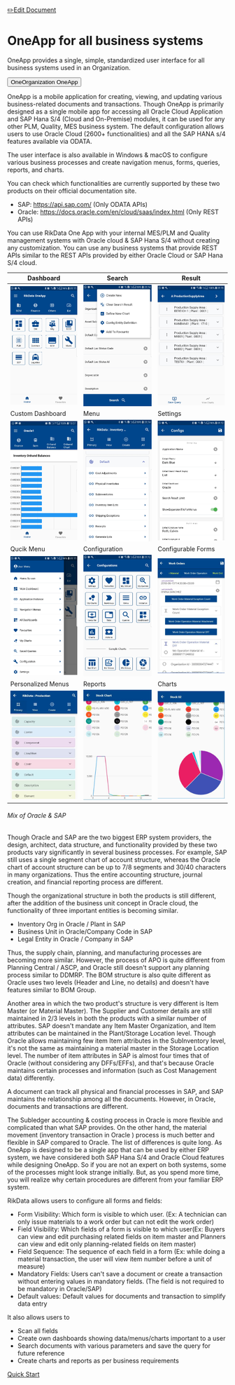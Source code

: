 <span class="top-message float-right">[:pencil2:Edit Document](https://github.com/rikdata/rikdata.github.io/edit/main/README.md)</span>

<div class="jumbotron jumbotron-fluid">
  <div class="container">
    <h1 class="display-4">OneApp for all business systems</h1>
    <p class="lead">OneApp provides a single, simple, standardized user interface for all business systems used in an Organization.<br> </p><button type="button" class="btn btn-info">OneOrganization OneApp</button>
  </div>
</div>

OneApp is a mobile application for creating, viewing, and updating various business-related documents and transactions. Though OneApp is primarily designed as a single mobile app for accessing all Oracle Cloud Application and SAP Hana S/4 (Cloud and On-Premise) modules, it can be used for any other PLM, Quality, MES business system. The default configuration allows users to use Oracle Cloud (2600+ functionalities) and all the SAP HANA s/4 features available via ODATA. 

The user interface is also available in Windows & macOS to configure various business processes and create navigation menus, forms, queries, reports, and charts.

<div class="card bg-light">
  <div class="card-body">
   You can check which functionalities are currently supported by these two products on their official documentation site.
 <ul><li>SAP: <a href="https://api.sap.com/">https://api.sap.com/</a> (Only ODATA APIs)</li>
 <li>Oracle: <a href="https://docs.oracle.com/en/cloud/saas/index.html">https://docs.oracle.com/en/cloud/saas/index.html</a> (Only REST APIs)
</li>
 </ul>
  </div>
</div>

You can use RikData One App with your internal MES/PLM and Quality management systems with Oracle cloud & SAP Hana S/4 without creating any customization. You can use any business systems that provide REST APIs similar to the REST APIs provided by either Oracle Cloud or SAP Hana S/4 cloud. 


| Dashboard  | Search | Result |
| ------------- | ------------- | ------------- |
| <img src="/images/ScreenShots/basic/Screenshot_20201102-011149.jpg" width="300"/> | <img src="/images/ScreenShots/basic/Screenshot_20201102-011429.jpg" width="300"/>  | <img src="/images/ScreenShots/basic/Screenshot_20201102-011506.jpg" width="300"/>  |
| Custom Dashboard  | Menu | Settings |
| <img src="/images/ScreenShots/dashboard/Screenshot_20201102-132746.jpg" width="300"/> | <img src="/images/ScreenShots/basic/Screenshot_20201102-011412.jpg" width="300"/>  | <img src="/images/ScreenShots/basic/Screenshot_20201102-011220.jpg" width="300"/>  |
| Qucik Menu  | Configuration | Configurable Forms |
| <img src="/images/ScreenShots/basic/Screenshot_20201102-011158.jpg" width="300"/> | <img src="/images/ScreenShots/basic/Screenshot_20201102-011210.jpg" width="300"/>  | <img src="/images/ScreenShots/document/levels/rikdata_documents_level_4_01.JPG" width="300"/>  |
| Personalized Menus  | Reports  | Charts |
| <img src="/images/ScreenShots/dashboard/rikdata_dashboard_05.JPG" width="300"/> | <img src="/images/ScreenShots/document/sap/stock2/rikdata_sap_stock_11.JPG" width="300"/>  | <img src="/images/ScreenShots/document/sap/stock2/rikdata_sap_stock_12.JPG" width="300"/>  |

<div class="card bg-light">
  <div class="card-body">
    <h6 class="card-subtitle mb-2 text-muted">Mix of Oracle & SAP</h6>
    <p class="card-text">Though Oracle and SAP are the two biggest ERP system providers, the design, architect, data structure, and functionality provided by these two products vary significantly in several business processes. For example, SAP still uses a single segment chart of account structure, whereas the Oracle chart of account structure can be up to 7/8 segments and 30/40 characters in many organizations. Thus the entire accounting structure, journal creation, and financial reporting process are different. 

Though the organizational structure in both the products is still different, after the addition of the business unit concept in Oracle cloud, the functionality of three important entities is becoming similar.
* Inventory Org in Oracle / Plant in SAP
* Business Unit in Oracle/Company Code in SAP
* Legal Entity in Oracle / Company in SAP 

Thus, the supply chain, planning, and manufacturing processes are becoming more similar. However, the process of APO is quite different from Planning Central / ASCP, and Oracle still doesn't support any planning process similar to DDMRP. The BOM structure is also quite different as Oracle uses two levels (Header and Line, no details) and doesn't have features similar to BOM Group.

Another area in which the two product's structure is very different is Item Master (or Material Master). The Supplier and Customer details are still maintained in 2/3 levels in both the products with a similar number of attributes. SAP doesn't mandate any Item Master Organization, and Item attributes can be maintained in the Plant/Storage Location level. Though Oracle allows maintaining few item Item attributes in the SubInventory level, it's not the same as maintaining a material master in the Storage Location level. The number of item attributes in SAP is almost four times that of Oracle (without considering any DFFs/EFFs), and that's because Oracle maintains certain processes and information (such as Cost Management data) differently. 

A document can track all physical and financial processes in SAP, and SAP maintains the relationship among all the documents. However, in Oracle, documents and transactions are different. 

The  Subledger accounting & costing process in Oracle is more flexible and complicated than what SAP provides. On the other hand, the material movement (inventory transaction in Oracle ) process is much better and flexible in SAP compared to Oracle. The list of differences is quite long. As OneApp is designed to be a single app that can be used by either ERP system, we have considered both SAP Hana S/4 and Oracle Cloud features while designing OneApp. So if you are not an expert on both systems,  some of the processes might look strange initially. But, as you spend more time, you will realize why certain procedures are different from your familiar ERP system.
  </div>
</div>

RikData allows users to configure all forms and fields: 
* Form Visibility: Which form is visible to which user. (Ex: A technician can only issue materials to a work order but can not edit the work order) 
* Field Visibility: Which fields of a form is visible to which user(Ex: Buyers can view and edit purchasing related fields on item master and Planners can view and edit only planning-related fields on item master)
* Field Sequence: The sequence of each field in a form (Ex: while doing a material transaction, the user will view item number before a unit of measure)
* Mandatory Fields: Users can't save a document or create a transaction without entering values in mandatory fields. (The field is not required to be mandatory in Oracle/SAP)
* Default values: Default values for documents and transaction to simplify data entry

It also allows users to
* Scan all fields
* Create own dashboards showing data/menus/charts important to a user
* Search documents with various parameters and save the query for future reference
* Create charts and reports as per business requirements

<a class="btn btn-light float-right" href="#/quickstart/?id=one-time-configuration" role="button">Quick Start</a>
